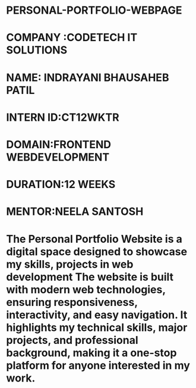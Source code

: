 # PERSONAL-PORTFOLIO-WEBPAGE
# COMPANY :CODETECH IT SOLUTIONS
# NAME: INDRAYANI BHAUSAHEB PATIL
# INTERN ID:CT12WKTR
# DOMAIN:FRONTEND WEBDEVELOPMENT
# DURATION:12 WEEKS
# MENTOR:NEELA SANTOSH
# The Personal Portfolio Website is a digital space designed to showcase my skills, projects in web development The website is built with modern web technologies, ensuring responsiveness, interactivity, and easy navigation. It highlights my technical skills, major projects, and professional background, making it a one-stop platform for anyone interested in my work.
